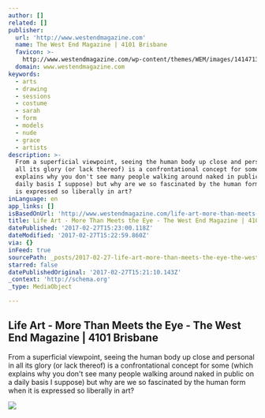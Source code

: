```yaml
---
author: []
related: []
publisher:
  url: 'http://www.westendmagazine.com'
  name: The West End Magazine | 4101 Brisbane
  favicon: >-
    http://www.westendmagazine.com/wp-content/themes/WEM/images/1414713111wem.ico
  domain: www.westendmagazine.com
keywords:
  - arts
  - drawing
  - sessions
  - costume
  - sarah
  - form
  - models
  - nude
  - grace
  - artists
description: >-
  From a superficial viewpoint, seeing the human body up close and personal in
  all its glory (or lack thereof) is a confrontational concept for some (which
  explains why you don't see many people walking around naked in public on a
  daily basis I suppose) but why are we so fascinated by the human form when it
  is expressed so liberally in art?
inLanguage: en
app_links: []
isBasedOnUrl: 'http://www.westendmagazine.com/life-art-more-than-meets-the-eye/'
title: Life Art - More Than Meets the Eye - The West End Magazine | 4101 Brisbane
datePublished: '2017-02-27T15:23:00.118Z'
dateModified: '2017-02-27T15:22:59.860Z'
via: {}
inFeed: true
sourcePath: _posts/2017-02-27-life-art-more-than-meets-the-eye-the-west-end-magazine-or.md
starred: false
datePublishedOriginal: '2017-02-27T15:21:10.143Z'
_context: 'http://schema.org'
_type: MediaObject

---
```

<article style=""><h1>Life Art - More Than Meets the Eye - The West End Magazine | 4101 Brisbane</h1><p>From a superficial viewpoint, seeing the human body up close and personal in all its glory (or lack thereof) is a confrontational concept for some (which explains why you don't see many people walking around naked in public on a daily basis I suppose) but why are we so fascinated by the human form when it is expressed so liberally in art?</p><img src="http://www.westendmagazine.com/wp-content/uploads/2015/09/11221828_912604822142496_2589793760886876964_n.jpg" /></article>